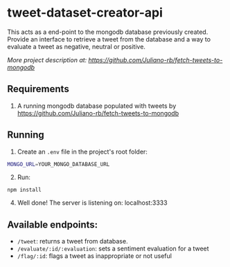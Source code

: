 # tweet-dataset-creator-api
This acts as a end-point to the mongodb database previously created. Provide an interface to retrieve a tweet from the database and a way to evaluate a tweet as negative, neutral or positive.

*More project description at: https://github.com/Juliano-rb/fetch-tweets-to-mongodb*

## Requirements
1. A running mongodb database populated with tweets by https://github.com/Juliano-rb/fetch-tweets-to-mongodb

## Running
1. Create an ``.env`` file in the project's root folder:
```bash
MONGO_URL=YOUR_MONGO_DATABASE_URL
```

2. Run:
```
npm install
```

4. Well done! The server is listening on: localhost:3333


## Available endpoints:

* ``/tweet``: returns a tweet from database.
* ``/evaluate/:id/:evaluation``: sets a sentiment evaluation for a tweet
* ``/flag/:id``: flags a tweet as inappropriate or not useful